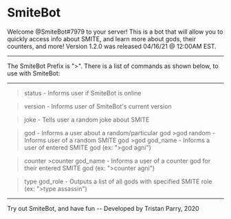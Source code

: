 # SmiteBot

Welcome @SmiteBot#7979 to your server! This is a bot that will allow you to quickly access info about SMITE,
and learn more about gods, their counters, and more! Version 1.2.0 was released 04/16/21 @ 12:00AM EST.

----------------------------------------------------------------------------------------------------------------------------------

The SmiteBot Prefix is ">". There is a list of commands as shown below, to use with SmiteBot:

----------------------------------------------------------------------------------------------------------------------------------

>status - Informs user if SmiteBot is online

>version - Informs user of SmiteBot's current version

>joke - Tells user a random joke about SMITE

>god - Informs a user about a random/particular god
      >god random - Informs user of a random SMITE god
      >god god_name - Informs a user of entered SMITE god (ex: ">god agni")

>counter
      >counter god_name - Informs a user of a counter god for their entered SMITE god (ex: ">counter agni")

>type god_role - Outputs a list of all gods with specified SMITE role (ex: ">type assassin")

----------------------------------------------------------------------------------------------------------------------------------

Try out SmiteBot, and have fun -- Developed by Tristan Parry, 2020
